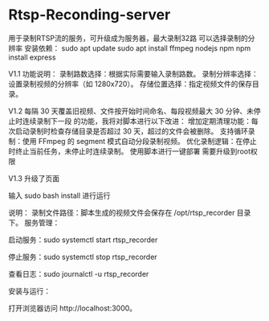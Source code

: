 # Rtsp-Reconding-server
用于录制RTSP流的服务，可升级成为服务器，最大录制32路
可以选择录制的分辨率
安装依赖：
sudo apt update
sudo apt install ffmpeg nodejs npm
npm install express

V1.1
功能说明：
录制路数选择：根据实际需要输入录制路数。
录制分辨率选择：设置录制视频的分辨率（如 1280x720）。
存储位置选择：指定视频文件的保存目录。


V1.2
每隔 30 天覆盖旧视频、文件按开始时间命名、每段视频最大 30 分钟、未停止时连续录制下一段 的功能，我将对脚本进行以下改进：
增加定期清理功能：每次启动录制时检查存储目录是否超过 30 天，超过的文件会被删除。
支持循环录制：使用 FFmpeg 的 segment 模式自动分段录制视频。
优化录制逻辑：在停止时终止当前任务，未停止时连续录制。
使用脚本进行一键部署
需要升级到root权限

V1.3
升级了页面

输入 sudo bash install 进行运行

说明：
录制文件路径：脚本生成的视频文件会保存在 /opt/rtsp_recorder 目录下。
服务管理：

启动服务：sudo systemctl start rtsp_recorder

停止服务：sudo systemctl stop rtsp_recorder

查看日志：sudo journalctl -u rtsp_recorder

安装与运行：

打开浏览器访问 http://localhost:3000。
